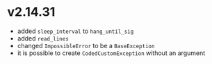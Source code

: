 # v2.14.31

* added `sleep_interval` to `hang_until_sig`
* added `read_lines`
* changed `ImpossibleError` to be a `BaseException`
* it is possible to create `CodedCustomException` without an argument

